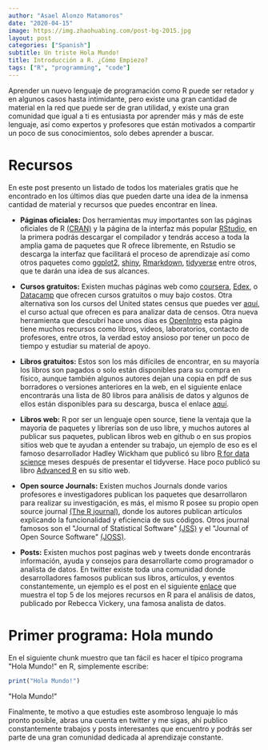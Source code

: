 ```yaml
---
author: "Asael Alonzo Matamoros"
date: "2020-04-15"
image: https://img.zhaohuabing.com/post-bg-2015.jpg
layout: post
categories: ["Spanish"]
subtitle: Un triste Hola Mundo!
title: Introducción a R. ¿Cómo Empiezo?
tags: ["R", "programming", "code"]
---
```


Aprender un nuevo lenguaje de programación como R puede ser retador y en algunos casos hasta intimidante, pero existe una gran cantidad de material en la red que puede ser de gran utilidad, y existe una gran comunidad que igual a ti es entusiasta por aprender más y más de este lenguaje, así como expertos y profesores que están motivados a compartir un poco de sus conocimientos, solo debes aprender a buscar. 

# Recursos

En este post presento un listado de todos los materiales gratis que he encontrado en los últimos días  que pueden darte una idea de la inmensa cantidad de material y recursos que puedes encontrar en línea. 

  + **Páginas oficiales:** Dos herramientas muy importantes son las páginas oficiales de R [(CRAN)](https://cran.r-project.org/) y la página de la interfaz más popular [RStudio](https://rstudio.com/), en la primera podrás descargar el compilador y tendrás acceso a toda la amplia gama de paquetes que R ofrece libremente, en Rstudio se descarga la interfaz que facilitará el proceso de aprendizaje así como otros paquetes como [ggplot2](https://ggplot2.tidyverse.org/), [shiny](https://shiny.rstudio.com/), [Rmarkdown](https://rmarkdown.rstudio.com/), [tidyverse](https://www.tidyverse.org/) entre otros, que te darán una idea de sus alcances.
  
 + **Cursos gratuitos:** Existen muchas páginas web como [coursera](https://www.coursera.org/), [Edex](https://www.edx.org/), o  [Datacamp](https://www.datacamp.com/) que ofrecen cursos gratuitos o muy bajo costos. Otra alternativa son los cursos del United states census que puedes ver [aquí](https://www.census.gov/data/academy/courses/choroplethr.html), el curso actual que ofrecen es para analizar data de censos. Otra nueva herramienta que descubrí hace unos días es [OpenIntro](https://www.openintro.org/) esta página tiene muchos recursos como libros, videos, laboratorios, contacto de profesores, entre otros,  la verdad estoy ansioso por tener un poco de tiempo y estudiar su material de apoyo.
 
 + **Libros gratuitos:** Estos son los más difíciles de encontrar, en su mayoría los libros son pagados o solo están disponibles para su compra en físico, aunque también algunos  autores dejan una copia en pdf  de sus borradores o versiones anteriores en la web, en el siguiente enlace encontrarás una lista de 80 libros para análisis de datos y algunos de ellos están disponibles para su descarga, busca el enlace [aquí](https://www.bigdatanews.datasciencecentral.com/profiles/blogs/80-best-data-science-books-that-are-worthy-reading).
 
 + **Libros web:** R por ser un lenguaje open source, tiene la ventaja que la mayoría de paquetes y librerías son de uso libre, y muchos autores al publicar sus paquetes, publican libros web en github o en sus propios sitios web que te ayudan a entender su trabajo, un ejemplo de eso es el famoso desarrollador  Hadley Wickham  que publicó su libro [R for data science](https://r4ds.had.co.nz/)  meses después de presentar el tidyverse. Hace poco publicó su libro  [Advanced R](https://adv-r.hadley.nz/)  en su sitio web.
  
 + **Open source Journals:** Existen muchos Journals donde varios profesores e investigadores publican los paquetes que desarrollaron para realizar su investigación, es más, el mismo R posee su propio open source journal [(The R journal)](https://journal.r-project.org/), donde los autores publican artículos explicando la funcionalidad y eficiencia de sus códigos. Otros journal famosos son el "Journal of Statistical Software" [(JSS)](https://www.jstatsoft.org/index) y el "Journal of Open Source Software" [(JOSS)](https://joss.theoj.org).

 + **Posts:** Existen muchos post paginas web y tweets donde encontrarás información, ayuda y consejos para desarrollarte como programador o analista de datos. En twitter existe toda una comunidad donde desarrolladores famosos publican sus libros, artículos, y eventos constantemente, un ejemplo es el post en el siguiente [enlace](https://medium.com/vickdata/top-5-free-resources-for-learning-data-science-4c2108ff97c0) que muestra el top 5 de los mejores recursos en R para el análisis de datos, publicado por  Rebecca Vickery, una famosa analista de datos.
 
# Primer programa: Hola mundo

En el siguiente chunk  muestro que tan fácil es hacer el típico programa "Hola Mundo!" en R, simplemente escribe: 

``` r
print("Hola Mundo!")
```
 "Hola Mundo!"

Finalmente, te motivo a que estudies este asombroso lenguaje lo más pronto posible, abras una cuenta en twitter y me sigas, ahí publico constantemente trabajos y posts interesantes que encuentro y podrás ser parte de una gran comunidad dedicada al aprendizaje constante.


